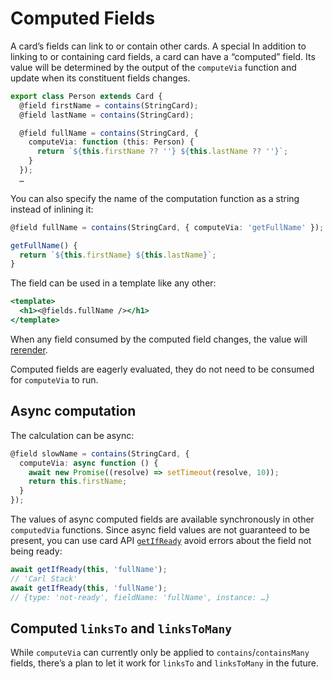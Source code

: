 # Computed Fields

A card’s fields can link to or contain other cards. A special
In addition to linking to or containing card fields, a card can have a “computed” field. Its value will be determined by the output of the `computeVia` function and update when its constituent fields changes.

```typescript
export class Person extends Card {
  @field firstName = contains(StringCard);
  @field lastName = contains(StringCard);

  @field fullName = contains(StringCard, {
    computeVia: function (this: Person) {
      return `${this.firstName ?? ''} ${this.lastName ?? ''}`;
    }
  });
  …
```

You can also specify the name of the computation function as a string instead of inlining it:

```typescript
@field fullName = contains(StringCard, { computeVia: 'getFullName' });

getFullName() {
  return `${this.firstName} ${this.lastName}`;
}
```

The field can be used in a template like any other:

```handlebars
<template>
  <h1><@fields.fullName /></h1>
</template>
```

When any field consumed by the computed field changes, the value will [rerender](./card-rendering.md#re-rendering-process).

Computed fields are eagerly evaluated, they do not need to be consumed for `computeVia` to run.

## Async computation

The calculation can be async:

```typescript
@field slowName = contains(StringCard, {
  computeVia: async function () {
    await new Promise((resolve) => setTimeout(resolve, 10));
    return this.firstName;
  }
});
```

The values of async computed fields are available synchronously in other `computedVia` functions. Since async field values are not guaranteed to be present, you can use card API [`getIfReady`](https://github.com/cardstack/boxel/blob/307d78676ebdb93cee75d61b8812914013a094a7/packages/base/card-api.gts#L2112) avoid errors about the field not being ready:

```javascript
await getIfReady(this, 'fullName');
// 'Carl Stack'
await getIfReady(this, 'fullName');
// {type: 'not-ready', fieldName: 'fullName', instance: …}
```

## Computed `linksTo` and `linksToMany`

While `computeVia` can currently only be applied to `contains`/`containsMany` fields, there’s a plan to let it work for `linksTo` and `linksToMany` in the future.
